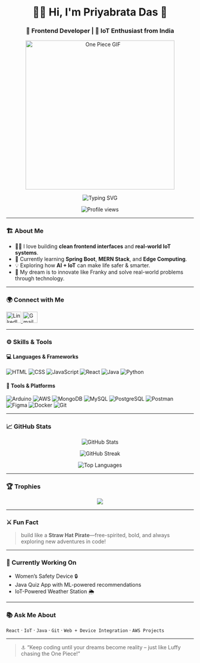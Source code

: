 <h1 align="center">🏴‍☠️ Hi, I'm Priyabrata Das 👋</h1>
<h3 align="center">🚀 Frontend Developer | 🔌 IoT Enthusiast from India</h3>

<p align="center">
  <img src="https://media1.giphy.com/media/v1.Y2lkPTc5MGI3NjExemFxbjY5dHNieDIxemVlamE5NHA5dzhjOXV2ZnEwOHNoNXh2N3NvMSZlcD12MV9naWZzX3NlYXJjaCZjdD1n/OumCa12QC9CIvBe2c1/giphy.webp" width="400" alt="One Piece GIF" />
</p>

<p align="center">
  <img src="https://readme-typing-svg.demolab.com?font=Fira+Code&size=22&pause=1000&color=F7D000&width=435&lines=Turning+dreams+into+devices...;Building+tech+like+a+Straw+Hat+Pirate" alt="Typing SVG" />
</p>

<p align="center">
  <img src="https://komarev.com/ghpvc/?username=daspriyabratya007&label=Profile+views&color=blue&style=flat" alt="Profile views" />
</p>

---

### 🏗️ About Me

- 🧑‍💻 I love building **clean frontend interfaces** and **real-world IoT systems**.
- 🌱 Currently learning **Spring Boot**, **MERN Stack**, and **Edge Computing**.
- 💡 Exploring how **AI + IoT** can make life safer & smarter.
- 🧭 My dream is to innovate like Franky and solve real-world problems through technology.

---

### 🌍 Connect with Me

<p align="left">
  <a href="https://linkedin.com/in/priyabrata-das-3724a6258" target="blank">
    <img src="https://cdn.jsdelivr.net/npm/simple-icons@v5/icons/linkedin.svg" alt="LinkedIn" height="30" width="40" />
  </a>
  <a href="mailto:priyabratadas396@gmail.com" target="blank">
    <img src="https://cdn.jsdelivr.net/npm/simple-icons@v5/icons/gmail.svg" alt="Gmail" height="30" width="40" />
  </a>
</p>

---

### ⚙️ Skills & Tools

#### 💻 Languages & Frameworks
![HTML](https://img.shields.io/badge/-HTML5-E34F26?style=flat&logo=html5)
![CSS](https://img.shields.io/badge/-CSS3-1572B6?style=flat&logo=css3)
![JavaScript](https://img.shields.io/badge/-JavaScript-F7DF1E?style=flat&logo=javascript)
![React](https://img.shields.io/badge/-React-61DAFB?style=flat&logo=react)
![Java](https://img.shields.io/badge/-Java-007396?style=flat&logo=java)
![Python](https://img.shields.io/badge/-Python-3776AB?style=flat&logo=python)

#### 🧰 Tools & Platforms
![Arduino](https://img.shields.io/badge/-Arduino-00979D?style=flat&logo=arduino)
![AWS](https://img.shields.io/badge/-AWS-232F3E?style=flat&logo=amazon-aws)
![MongoDB](https://img.shields.io/badge/-MongoDB-47A248?style=flat&logo=mongodb)
![MySQL](https://img.shields.io/badge/-MySQL-4479A1?style=flat&logo=mysql)
![PostgreSQL](https://img.shields.io/badge/-PostgreSQL-336791?style=flat&logo=postgresql)
![Postman](https://img.shields.io/badge/-Postman-FF6C37?style=flat&logo=postman)
![Figma](https://img.shields.io/badge/-Figma-F24E1E?style=flat&logo=figma)
![Docker](https://img.shields.io/badge/-Docker-2496ED?style=flat&logo=docker)
![Git](https://img.shields.io/badge/-Git-F05032?style=flat&logo=git)

---

### 📈 GitHub Stats

<p align="center">
  <img src="https://github-readme-stats.vercel.app/api?username=daspriyabratya007&show_icons=true&theme=tokyonight" alt="GitHub Stats" />
</p>
<p align="center">
  <img src="https://github-readme-streak-stats.herokuapp.com/?user=daspriyabratya007&theme=tokyonight" alt="GitHub Streak" />
</p>
<p align="center">
  <img src="https://github-readme-stats.vercel.app/api/top-langs?username=daspriyabratya007&layout=compact&theme=tokyonight" alt="Top Languages" />
</p>

---

### 🏆 Trophies

<p align="center">
  <img src="https://github-profile-trophy.vercel.app/?username=daspriyabratya007&theme=onedark" />
</p>

---

### ⚔️ Fun Fact
>  build like a **Straw Hat Pirate**—free-spirited, bold, and always exploring new adventures in code!

---

### 🔭 Currently Working On
- Women’s Safety Device 🔒
- Java Quiz App with ML-powered recommendations
- IoT-Powered Weather Station 🌦️

---

### 📚 Ask Me About
`React` · `IoT` · `Java` · `Git` · `Web + Device Integration` · `AWS Projects`

---

> ⚓ “Keep coding until your dreams become reality – just like Luffy chasing the One Piece!”
